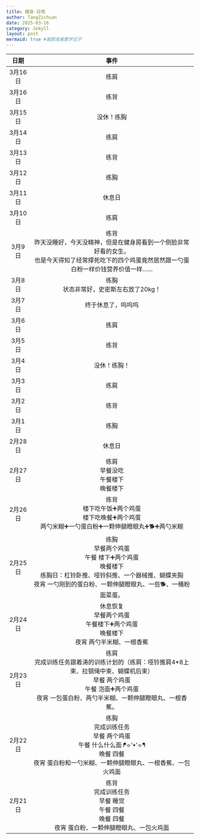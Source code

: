 ```yaml
---
title: 健身-日程
author: TangZichuan
date: 2025-03-16
category: Jekyll
layout: post
mermaid: true #画图或者数学式子
---
```


<div class="table-wrapper" markdown="block">

|  日期   |                             事件                             |
| :-----: | :----------------------------------------------------------: |
| 3月16日 |                             练肩                             |
| 3月16日 |                             练背                             |
| 3月15日 |                          没休！练胸                          |
| 3月14日 |                             练肩                             |
| 3月13日 |                             练背                             |
| 3月12日 |                             练胸                             |
| 3月11日 |                            休息日                            |
| 3月10日 |                             练肩                             |
| 3月9日  | 练背<br />昨天没睡好，今天没精神，但是在健身房看到一个侧脸非常好看的女生。<br/>也是今天得知了经常撑死吃下的四个鸡蛋竟然居然跟一勺蛋白粉一样价钱营养价值一样…… |
| 3月8日  |          练胸<br />状态非常好，史密斯左右放了20kg！          |
| 3月7日  |                      终于休息了，呜呜呜                      |
| 3月6日  |                             练肩                             |
| 3月5日  |                             练背                             |
| 3月4日  |                         没休！练胸！                         |
| 3月3日  |                             练肩                             |
| 3月2日  |                             练背                             |
| 3月1日  |                             练胸                             |
| 2月28日 |                            休息日                            |
| 2月27日 |        练肩<br />早餐没吃<br />午餐楼下<br />晚餐楼下        |
| 2月26日 | 练背<br />楼下吃午饭➕两个鸡蛋<br/>楼下吃晚餐➕两个鸡蛋<br/>两勺米糊➕一勺蛋白粉➕一颗伸腿瞪眼丸➕🐕➕两勺米糊 |
| 2月25日 | 练胸<br />早餐两个鸡蛋<br/>午餐 楼下➕两个鸡蛋<br/>晚餐楼下<br/>练胸日：杠铃卧推、哑铃斜推、一个器械推、蝴蝶夹胸<br/>夜宵 一勺刚到的蛋白粉、一颗伸腿瞪眼丸、一些🐕、一桶粉面菜蛋。 |
| 2月24日 | 休息恢复<br/>早餐两个鸡蛋<br/>午餐楼下➕两个鸡蛋<br/>晚餐楼下<br/>夜宵 两勺半米糊、一根香蕉 |
| 2月23日 | 练肩<br />完成训练任务跟着涛的训练计划的（练肩：哑铃推肩4*8上束、拉钢绳中束、蝴蝶机后束）<br/>早餐 两个鸡蛋<br/>午餐 泡面➕两个鸡蛋<br/>夜宵 一包蛋白粉、两勺半米糊、一颗伸腿瞪眼丸、一根香蕉。 |
| 2月22日 | 练胸<br />完成训练任务<br/>早餐 两个鸡蛋<br/>午餐 什么什么面 ᖰ⌯'▾'⌯ᖳ<br/>晚餐 四餐<br/>夜宵 蛋白粉和一勺米糊、一颗伸腿瞪眼丸、一根香蕉、一包火鸡面 |
| 2月21日 | 练背<br/>完成训练任务<br/>早餐 睡觉<br/>午餐 四餐<br/>晚餐 四餐<br/>夜宵 蛋白粉、一颗伸腿瞪眼丸、一包火鸡面 |

